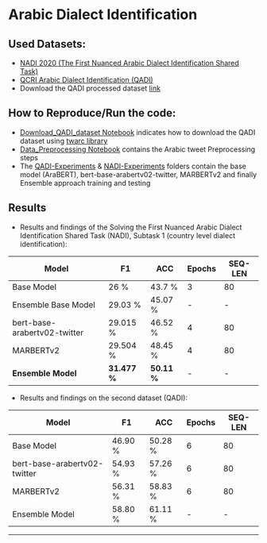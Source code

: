 # Arabic Dialect Identification
## Used Datasets:
 - [NADI 2020 (The First Nuanced Arabic Dialect Identification Shared Task)](https://github.com/UBC-NLP/nadi)
 - [QCRI Arabic Dialect Identification (QADI)](https://github.com/qcri/QADI)
 - Download the QADI processed dataset [link](https://drive.google.com/file/d/1-4EVHyvmaJLao6WLqYYifVIprhQgihi3/view?usp=share_link)

## How to Reproduce/Run the code:
 - [Download_QADI_dataset Notebook](https://github.com/bioengsamar/Arabic-Dialect-Classification/blob/main/Download_QADI_dataset.ipynb) indicates how to download the QADI dataset using [twarc library](https://github.com/alblaine/twarc-tutorial/blob/master/README.md) 
 - [Data_Preprocessing Notebook](https://github.com/bioengsamar/Arabic-Dialect-Classification/blob/main/Data_Preprocessing.ipynb) contains the Arabic tweet Preprocessing steps
 - The [QADI-Experiments](https://github.com/bioengsamar/Arabic-Dialect-Classification/tree/main/QADI-Experiments) & [NADI-Experiments](https://github.com/bioengsamar/Arabic-Dialect-Classification/tree/main/NADI-Experiments) folders contain the base model (AraBERT), bert-base-arabertv02-twitter, MARBERTv2 and finally Ensemble approach training and testing 
 


## Results 
 - Results and findings of the Solving the First Nuanced Arabic Dialect Identification Shared Task (NADI), Subtask 1 (country level dialect identification):
 
Model | F1 |ACC | Epochs | SEQ-LEN
------ |------|-----|------|----| 
Base Model |26 %|43.7 %| 3 | 80
Ensemble Base Model |29.03 %|45.07 %| - | -
bert-base-arabertv02-twitter | 29.015 %|  46.52 % | 4 | 80
MARBERTv2 | 29.504 %| 48.45 % | 4 | 80
**Ensemble Model**| **31.477 %**| **50.11 %** | - | -


 - Results and findings on the second dataset (QADI):

Model | F1 |ACC | Epochs | SEQ-LEN
------ |------|-----|------|----| 
Base Model |46.90 %|50.28 %| 6 | 80
bert-base-arabertv02-twitter | 54.93 %| 57.26 % | 6 | 80
MARBERTv2 | 56.31 %| 58.83 %| 6 | 80
Ensemble Model | 58.80 % |  61.11 % | - | -
---------------------
